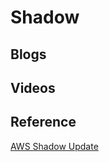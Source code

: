 # Shadow

## Blogs

## Videos


## Reference 

[AWS Shadow Update](https://buildstorm.com/docs/aws_iot_for_esp32/v1.0.0/_device-_shadow.html)
